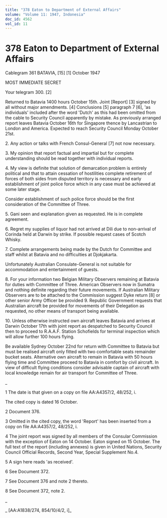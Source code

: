```yaml
---
title: "378 Eaton to Department of External Affairs"
volume: "Volume 11: 1947, Indonesia"
doc_id: 4562
vol_id: 11
---
```


# 378 Eaton to Department of External Affairs

Cablegram 361 BATAVIA, [15] [1] October 1947

MOST IMMEDIATE SECRET

Your telegram 300. [2]

Returned to Batavia 1400 hours October 15th. Joint [Report] [3] signed by all without major amendments. [4] Conclusions [5] paragraph 7 [6], 'as individuals' included after the word 'Dutch' as this had been omitted from the cable to Security Council apparently by mistake. As previously arranged report leaves Batavia October 16th for Singapore thence by Lancastrian to London and America. Expected to reach Security Council Monday October 21st.

2\. Any action or talks with French Consul-General [7] not now necessary.

3\. My opinion that report factual and impartial but for complete understanding should be read together with individual reports.

4\. My view is definite that solution of demarcation problem is entirely political and that to attain cessation of hostilities complete retirement of forces of both sides from disputed territory is necessary and early establishment of joint police force which in any case must be achieved at some later stage.

Consider establishment of such police force should be the first consideration of the Committee of Three.

5\. Gani seen and explanation given as requested. He is in complete agreement.

6\. Regret my supplies of liquor had not arrived at Dili due to non-arrival of Corinda held at Darwin by strike. If possible request cases of Scotch Whisky.

7\. Complete arrangements being made by the Dutch for Committee and staff whilst at Batavia and no difficulties at Djokjakarta.

Unfortunately Australian Consulate-General is not suitable for accommodation and entertainment of guests.

8\. For your information two Belgian Military Observers remaining at Batavia for duties with Committee of Three. American Observers now in Sumatra and nothing definite regarding their future movements. If Australian Military Observers are to be attached to the Commission suggest Dyke return [8] or other senior Army Officer be provided 9. Republic Government requests that Australian aircraft be provided for movements of their Delegation as requested, no other means of transport being available.

10\. Unless otherwise instructed own aircraft leaves Batavia and arrives at Darwin October 17th with joint report as despatched to Security Council then to proceed to R.A.A.F. Station Schofields for terminal inspection which will allow further 100 hours flying.

Be available Sydney October 22nd for return with Committee to Batavia but must be realised aircraft only fitted with two comfortable seats remainder bucket seats. Alternative own aircraft to remain in Batavia with 50 hours flying time and Committee proceed to Batavia in comfort by civil aircraft. In view of difficult flying conditions consider advisable captain of aircraft with local knowledge remain for air transport for Committee of Three.

_

1 The date is that given on a copy on file AA:A4357/2, 48/252, i.

The cited copy is dated 16 October.

2 Document 376.

3 Omitted in the cited copy, the word 'Report' has been inserted from a copy on file AA:A4357/2, 48/252, i.

4 The joint report was signed by all members of the Consular Commission with the exception of Eaton on 14 October. Eaton signed on 15 October. The full text of the report (including annexes) is given in United Nations, Security Council Official Records, Second Year, Special Supplement No.4.

5 A sign here reads 'as received'.

6 See Document 372.

7 See Document 376 and note 2 thereto.

8 See Document 372, note 2.

_

_ [AA:A1838/274, 854/10/4/2, i]_
